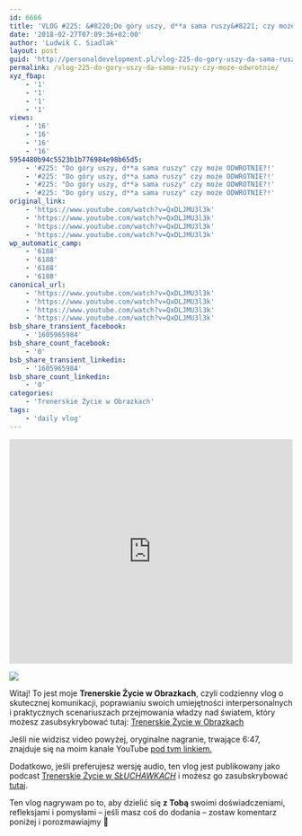 ```yaml
---
id: 6666
title: 'VLOG #225: &#8220;Do góry uszy, d**a sama ruszy&#8221; czy może ODWROTNIE?!'
date: '2018-02-27T07:09:36+02:00'
author: 'Ludwik C. Siadlak'
layout: post
guid: 'http://personaldevelopment.pl/vlog-225-do-gory-uszy-da-sama-ruszy-czy-moze-odwrotnie/'
permalink: /vlog-225-do-gory-uszy-da-sama-ruszy-czy-moze-odwrotnie/
xyz_fbap:
    - '1'
    - '1'
    - '1'
    - '1'
views:
    - '16'
    - '16'
    - '16'
    - '16'
5954480b94c5523b1b776984e98b65d5:
    - '#225: "Do góry uszy, d**a sama ruszy" czy może ODWROTNIE?!'
    - '#225: "Do góry uszy, d**a sama ruszy" czy może ODWROTNIE?!'
    - '#225: "Do góry uszy, d**a sama ruszy" czy może ODWROTNIE?!'
    - '#225: "Do góry uszy, d**a sama ruszy" czy może ODWROTNIE?!'
original_link:
    - 'https://www.youtube.com/watch?v=QxDLJMU3l3k'
    - 'https://www.youtube.com/watch?v=QxDLJMU3l3k'
    - 'https://www.youtube.com/watch?v=QxDLJMU3l3k'
    - 'https://www.youtube.com/watch?v=QxDLJMU3l3k'
wp_automatic_camp:
    - '6188'
    - '6188'
    - '6188'
    - '6188'
canonical_url:
    - 'https://www.youtube.com/watch?v=QxDLJMU3l3k'
    - 'https://www.youtube.com/watch?v=QxDLJMU3l3k'
    - 'https://www.youtube.com/watch?v=QxDLJMU3l3k'
    - 'https://www.youtube.com/watch?v=QxDLJMU3l3k'
bsb_share_transient_facebook:
    - '1605965984'
bsb_share_count_facebook:
    - '0'
bsb_share_transient_linkedin:
    - '1605965984'
bsb_share_count_linkedin:
    - '0'
categories:
    - 'Trenerskie Życie w Obrazkach'
tags:
    - 'daily vlog'
---
```


 <iframe allowfullscreen="" frameborder="0" height="400" loading="lazy" src="https://www.youtube.com/embed/QxDLJMU3l3k" width="100%"></iframe>

[![](/emoji/ludwik-c-siadlak-emoji_20.png)](https://go.siadlak.com/TZWO)

Witaj! To jest moje **Trenerskie Życie w Obrazkach**, czyli codzienny vlog o skutecznej komunikacji, poprawianiu swoich umiejętności interpersonalnych i praktycznych scenariuszach przejmowania władzy nad światem, który możesz zasubsykrybować tutaj: [Trenerskie Życie w Obrazkach](https://go.siadlak.com/TZWO)

Jeśli nie widzisz video powyżej, oryginalne nagranie, trwające 6:47, znajduje się na moim kanale YouTube [pod tym linkiem.](https://www.youtube.com/watch?v=QxDLJMU3l3k)

Dodatkowo, jeśli preferujesz wersję audio, ten vlog jest publikowany jako podcast [Trenerskie Życie w <span style="text-transform:uppercase; font-style: italic;">Słuchawkach</span>](https://go.siadlak.com/TZWS) i możesz go zasubskrybować [tutaj](https://go.siadlak.com/TZWS).

Ten vlog nagrywam po to, aby dzielić się **z Tobą** swoimi doświadczeniami, refleksjami i pomysłami – jeśli masz coś do dodania – zostaw komentarz poniżej i porozmawiajmy 🙂